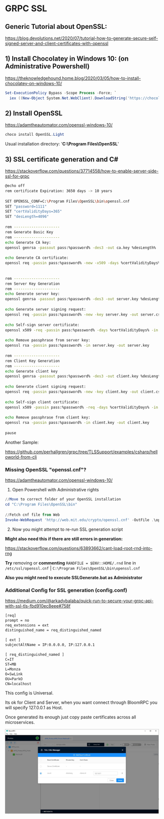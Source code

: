 # GRPC SSL

## Generic Tutorial about OpenSSL:

https://blog.devolutions.net/2020/07/tutorial-how-to-generate-secure-self-signed-server-and-client-certificates-with-openssl

## 1) Install Chocolatey in Windows 10: (on Administrative Powershell)

https://theknowledgehound.home.blog/2020/03/05/how-to-install-chocolatey-on-windows-10/

```powershell
Set-ExecutionPolicy Bypass -Scope Process -Force; `
  iex ((New-Object System.Net.WebClient).DownloadString('https://chocolatey.org/install.ps1'))
```

## 2) Install OpenSSL

https://adamtheautomator.com/openssl-windows-10/

```powershell
choco install OpenSSL.Light
```

Usual installation directory: '**C:\Program Files\OpenSSL**\'

## 3) SSL certificate generation and C#

https://stackoverflow.com/questions/37714558/how-to-enable-server-side-ssl-for-grpc

```bash
@echo off
rem certificate Expiration: 3650 days -> 10 years

SET OPENSSL_CONF=C:\Program Files\OpenSSL\bin\openssl.cnf
SET "password=1111"
SET "certValidityDays=365"
SET "desLength=4096"

rem ---------------------
rem Generate Basic Key
rem ---------------------
echo Generate CA key:
openssl genrsa -passout pass:%password% -des3 -out ca.key %desLength%

echo Generate CA certificate:
openssl req -passin pass:%password% -new -x509 -days %certValidityDays% -key ca.key -out ca.crt -subj  "/C=IT/ST=MB/L=Monza/O=SwLink/OU=ParkO/CN=MyRootCA"


rem ---------------------
rem Server Key Generation
rem ---------------------
echo Generate server key:
openssl genrsa -passout pass:%password% -des3 -out server.key %desLength%

echo Generate server signing request:
openssl req -passin pass:%password% -new -key server.key -out server.csr -config config.conf

echo Self-sign server certificate:
openssl x509 -req -passin pass:%password% -days %certValidityDays% -in server.csr -CA ca.crt -CAkey ca.key -set_serial 01 -out server.crt -extensions ext -extfile config.conf

echo Remove passphrase from server key:
openssl rsa -passin pass:%password% -in server.key -out server.key

rem ---------------------
rem Client Key Generation
rem ---------------------
echo Generate client key
openssl genrsa -passout pass:%password% -des3 -out client.key %desLength%

echo Generate client signing request:
openssl req -passin pass:%password% -new -key client.key -out client.csr -config config.conf

echo Self-sign client certificate:
openssl x509 -passin pass:%password% -req -days %certValidityDays% -in client.csr -CA ca.crt -CAkey ca.key -set_serial 01 -out client.crt -extensions ext -extfile config.conf

echo Remove passphrase from client key:
openssl rsa -passin pass:%password% -in client.key -out client.key

pause
```



Another Sample:

https://github.com/perhallgren/grpc/tree/TLSSupport/examples/csharp/helloworld-from-cli



### Missing OpenSSL "openssl.cnf"?

https://adamtheautomator.com/openssl-windows-10/

1) Open Powershell with Administrative rights

```powershell
//Move to correct folder of your OpenSSL installation
cd "C:\Program Files\OpenSSL\bin"

//Fetch cnf file from Web
Invoke-WebRequest 'http://web.mit.edu/crypto/openssl.cnf' -OutFile .\openssl.cnf
```

2) Now you might attempt to re-run SSL generation script

**Might also need this if there are still errors in generation:**

https://stackoverflow.com/questions/63893662/cant-load-root-rnd-into-rng

**Try** removing or **commenting** `RANDFILE = $ENV::HOME/.rnd` line in `/etc/ssl/openssl.cnf` | `C:\Program Files\OpenSSL\bin\openssl.cnf`

**Also you might need to execute SSLGenerate.bat as Administrator**

### Additional Config for SSL generation (config.conf)

https://medium.com/@arkadybalaba/quick-run-to-secure-your-grpc-api-with-ssl-tls-fbd910ec8eee#758f

```
[req]
prompt = no
req_extensions = ext
distinguished_name = req_distinguished_named

[ ext ]
subjectAltName = IP:0.0.0.0, IP:127.0.0.1

[ req_distinguished_named ]
C=IT
ST=MB
L=Monza
O=SwLink
OU=ParkO
CN=localhost
```

This config is Universal.

Its ok for Client and Server, when you want connect through BloomRPC you will specify 127.0.0.1 as Host.

Once generated its enough just copy paste certificates across all microservices.

![](./images/BloomRPC_SSL_configuration.JPG?raw=true)

